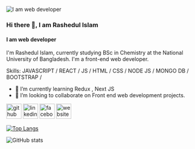 ![I am web developer](https://i.ibb.co/WtQC5tn/Web-Developer-1.png)
### Hi there 👋, I am Rashedul Islam
#### I am web developer

I'm Rashedul Islam, currently studying BSc in Chemistry at the National University of Bangladesh. I'm a front-end web developer.

Skills: JAVASCRIPT / REACT / JS / HTML / CSS / NODE JS / MONGO DB / BOOTSTRAP / 

- 🌱 I’m currently learning Redux , Next JS 
- 👯 I’m looking to collaborate on Front end web development projects. 


[<img src='https://cdn.jsdelivr.net/npm/simple-icons@3.0.1/icons/github.svg' alt='github' height='40'>](https://github.com/Rashedul-4-Islam)  [<img src='https://cdn.jsdelivr.net/npm/simple-icons@3.0.1/icons/linkedin.svg' alt='linkedin' height='40'>](https://www.linkedin.com/in/rashedul-islam14/)  [<img src='https://cdn.jsdelivr.net/npm/simple-icons@3.0.1/icons/facebook.svg' alt='facebook' height='40'>](https://www.facebook.com/rashedul.islam444)  [<img src='https://cdn.jsdelivr.net/npm/simple-icons@3.0.1/icons/icloud.svg' alt='website' height='40'>](https://rashedul-islam.me/)  

[![Top Langs](https://github-readme-stats.vercel.app/api/top-langs/?username=Rashedul-4-Islam)](https://github.com/anuraghazra/github-readme-stats)

![GitHub stats](https://github-readme-stats.vercel.app/api?username=Rashedul-4-Islam&show_icons=true)  


